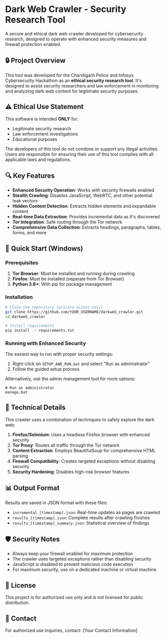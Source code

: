 # Dark Web Crawler - Security Research Tool

A secure and ethical dark web crawler developed for cybersecurity research, designed to operate with enhanced security measures and firewall protection enabled.

## 🔒 Project Overview

This tool was developed for the Chandigarh Police and Infosys Cybersecurity Hackathon as an **ethical security research tool**. It's designed to assist security researchers and law enforcement in monitoring and analyzing dark web content for legitimate security purposes.

## ⚠️ Ethical Use Statement

This software is intended **ONLY** for:
- Legitimate security research
- Law enforcement investigations
- Educational purposes

The developers of this tool do not condone or support any illegal activities. Users are responsible for ensuring their use of this tool complies with all applicable laws and regulations.

## 🔍 Key Features

- **Enhanced Security Operation**: Works with security firewalls enabled
- **Stealth Crawling**: Disables JavaScript, WebRTC, and other potential leak vectors
- **Hidden Content Detection**: Extracts hidden elements and expandable content
- **Real-time Data Extraction**: Provides incremental data as it's discovered
- **Tor Integration**: Safe routing through the Tor network
- **Comprehensive Data Collection**: Extracts headings, paragraphs, tables, forms, and more

## 🚀 Quick Start (Windows)

### Prerequisites

1. **Tor Browser**: Must be installed and running during crawling
2. **Firefox**: Must be installed (separate from Tor Browser)
3. **Python 3.8+**: With pip for package management

### Installation

```bash
# Clone the repository (private access only)
git clone https://github.com/YOUR_USERNAME/darkweb_crawler.git
cd darkweb_crawler

# Install requirements
pip install -r requirements.txt
```

### Running with Enhanced Security

The easiest way to run with proper security settings:

1. Right-click on `SETUP_AND_RUN.bat` and select "Run as administrator"
2. Follow the guided setup process

Alternatively, use the admin management tool for more options:
```
# Run as administrator
manage.bat
```

## 🔧 Technical Details

This crawler uses a combination of techniques to safely explore the dark web:

1. **Firefox/Selenium**: Uses a headless Firefox browser with enhanced security
2. **Tor Proxy**: Routes all traffic through the Tor network
3. **Content Extraction**: Employs BeautifulSoup for comprehensive HTML parsing
4. **Firewall Compatibility**: Creates targeted exceptions without disabling security
5. **Security Hardening**: Disables high-risk browser features

## 📊 Output Format

Results are saved in JSON format with these files:
- `incremental_[timestamp].json`: Real-time updates as pages are crawled
- `results_[timestamp].json`: Complete results after crawling finishes
- `results_[timestamp]_summary.json`: Statistical overview of findings

## 🛡️ Security Notes

- Always keep your firewall enabled for maximum protection
- The crawler uses targeted exceptions rather than disabling security
- JavaScript is disabled to prevent malicious code execution
- For maximum security, use on a dedicated machine or virtual machine

## 📝 License

This project is for authorized use only and is not licensed for public distribution.

## 📧 Contact

For authorized use inquiries, contact: [Your Contact Information] 